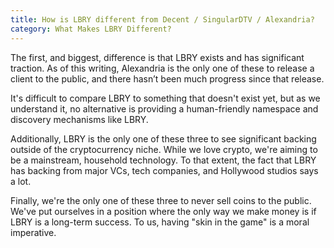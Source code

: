 ```yaml
---
title: How is LBRY different from Decent / SingularDTV / Alexandria?
category: What Makes LBRY Different?
---
```

The first, and biggest, difference is that LBRY exists and has significant traction. As of this writing, Alexandria is the only one of these to release a client to the public, and there hasn’t been much progress since that release.

It's difficult to compare LBRY to something that doesn't exist yet, but as we understand it, no alternative is providing a human-friendly namespace and discovery mechanisms like LBRY.

Additionally, LBRY is the only one of these three to see significant backing outside of the cryptocurrency niche. While we love crypto, we're aiming to be a mainstream, household technology. To that extent, the fact that LBRY has backing from major VCs, tech companies, and Hollywood studios says a lot.

Finally, we're the only one of these three to never sell coins to the public. We've put ourselves in a position where the only way we make money is if LBRY is a long-term success. To us, having "skin in the game" is a moral imperative.
